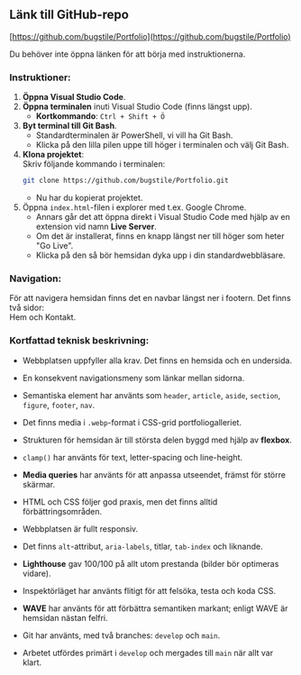 ## Länk till GitHub-repo
[https://github.com/bugstile/Portfolio](https://github.com/bugstile/Portfolio)

Du behöver inte öppna länken för att börja med instruktionerna.

### Instruktioner:

1. **Öppna Visual Studio Code**.
2. **Öppna terminalen** inuti Visual Studio Code (finns längst upp).  
   - **Kortkommando**: `Ctrl + Shift + Ö`
3. **Byt terminal till Git Bash**.  
   - Standardterminalen är PowerShell, vi vill ha Git Bash.  
   - Klicka på den lilla pilen uppe till höger i terminalen och välj Git Bash.
4. **Klona projektet**:  
   Skriv följande kommando i terminalen:  
   ```bash
   git clone https://github.com/bugstile/Portfolio.git
   ```
   - Nu har du kopierat projektet.  
5. Öppna `index.html`-filen i explorer med t.ex. Google Chrome.
   - Annars går det att öppna direkt i Visual Studio Code med hjälp av en extension vid namn **Live Server**.  
   - Om det är installerat, finns en knapp längst ner till höger som heter "Go Live".  
   - Klicka på den så bör hemsidan dyka upp i din standardwebbläsare.
  
  ### Navigation:
  För att navigera hemsidan finns det en navbar längst ner i footern. Det finns två sidor:  
  Hem och Kontakt.

### Kortfattad teknisk beskrivning:
- Webbplatsen uppfyller alla krav. Det finns en hemsida och en undersida.
  
- En konsekvent navigationsmeny som länkar mellan sidorna.
  
- Semantiska element har använts som `header`, `article`, `aside`, `section`, `figure`, `footer`, `nav`.
  
- Det finns media i `.webp`-format i CSS-grid portfoliogalleriet.
  
- Strukturen för hemsidan är till största delen byggd med hjälp av **flexbox**.
  
- `clamp()` har använts för text, letter-spacing och line-height.
  
- **Media queries** har använts för att anpassa utseendet, främst för större skärmar.
  
- HTML och CSS följer god praxis, men det finns alltid förbättringsområden.
  
- Webbplatsen är fullt responsiv.
  
- Det finns `alt`-attribut, `aria-labels`, titlar, `tab-index` och liknande.
  
- **Lighthouse** gav 100/100 på allt utom prestanda (bilder bör optimeras vidare).
  
- Inspektörläget har använts flitigt för att felsöka, testa och koda CSS.
  
- **WAVE** har använts för att förbättra semantiken markant; enligt WAVE är hemsidan nästan felfri.
  
- Git har använts, med två branches: `develop` och `main`.
  
- Arbetet utfördes primärt i `develop` och mergades till `main` när allt var klart.
